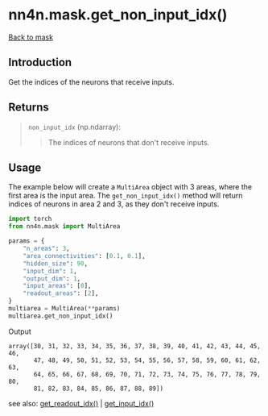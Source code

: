 # nn4n.mask.get_non_input_idx()

[Back to mask](https://github.com/zhaozewang/NN4Neurosci/blob/main/docs/mask/index.md) </br>

## Introduction
Get the indices of the neurons that receive inputs.

## Returns
> `non_input_idx` (np.ndarray):
>> The indices of neurons that don't receive inputs.

## Usage
The example below will create a `MultiArea` object with 3 areas, where the first area is the input area. The `get_non_input_idx()` method will return indices of neurons in area 2 and 3, as they don't receive inputs.

```python
import torch
from nn4n.mask import MultiArea

params = {
    "n_areas": 3,
    "area_connectivities": [0.1, 0.1],
    "hidden_size": 90,
    "input_dim": 1,
    "output_dim": 1,
    "input_areas": [0],
    "readout_areas": [2],
}
multiarea = MultiArea(**params)
multiarea.get_non_input_idx()
```

Output
```
array([30, 31, 32, 33, 34, 35, 36, 37, 38, 39, 40, 41, 42, 43, 44, 45, 46,
       47, 48, 49, 50, 51, 52, 53, 54, 55, 56, 57, 58, 59, 60, 61, 62, 63,
       64, 65, 66, 67, 68, 69, 70, 71, 72, 73, 74, 75, 76, 77, 78, 79, 80,
       81, 82, 83, 84, 85, 86, 87, 88, 89])
```

see also: [get_readout_idx()](https://github.com/zhaozewang/NN4Neurosci/blob/main/docs/mask/methods/get_readout_idx.md) | [get_input_idx()](https://github.com/zhaozewang/NN4Neurosci/blob/main/docs/mask/methods/get_input_idx.md)
